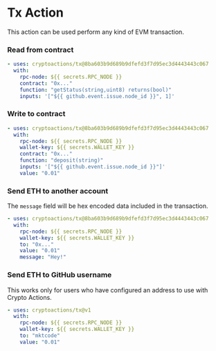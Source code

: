 # Tx Action

This action can be used perform any kind of EVM transaction.

### Read from contract

```yaml
- uses: cryptoactions/tx@8ba603b9d689b9dfefd3f7d95ec3d4443443c067
  with:
    rpc-node: ${{ secrets.RPC_NODE }}
    contract: "0x..."
    function: "getStatus(string,uint8) returns(bool)"
    inputs: '["${{ github.event.issue.node_id }}", 1]'
```

### Write to contract

```yaml
- uses: cryptoactions/tx@8ba603b9d689b9dfefd3f7d95ec3d4443443c067
  with:
    rpc-node: ${{ secrets.RPC_NODE }}
    wallet-key: ${{ secrets.WALLET_KEY }}
    contract: "0x..."
    function: "deposit(string)"
    inputs: '["${{ github.event.issue.node_id }}"]'
    value: "0.01"
```

### Send ETH to another account

The `message` field will be hex encoded data included in the transaction.

```yaml
- uses: cryptoactions/tx@8ba603b9d689b9dfefd3f7d95ec3d4443443c067
  with:
    rpc-node: ${{ secrets.RPC_NODE }}
    wallet-key: ${{ secrets.WALLET_KEY }}
    to: "0x..."
    value: "0.01"
    message: "Hey!"
```

### Send ETH to GitHub username

This works only for users who have configured an address to use with Crypto Actions.

```yaml
- uses: cryptoactions/tx@v1
  with:
    rpc-node: ${{ secrets.RPC_NODE }}
    wallet-key: ${{ secrets.WALLET_KEY }}
    to: "mktcode"
    value: "0.01"
```